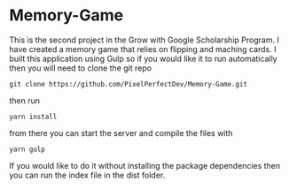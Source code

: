 # Memory-Game
This is the second project in the Grow with Google Scholarship Program. I have created a memory game that relies on flipping and maching cards. I built this application using Gulp so if you would like it to run automatically then you will need to clone the git repo

``` git clone https://github.com/PixelPerfectDev/Memory-Game.git ```

then run

``` yarn install ```

from there you can start the server and compile the files with

``` yarn gulp ```

If you would like to do it without installing the package dependencies then you can run the index file in the dist folder.
